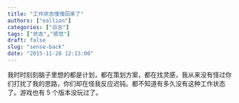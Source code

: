 ```yaml
---
title: "工作状态慢慢回来了"
authors: ["eallion"]
categories: ["日志"]
tags: ["状态","感觉"]
draft: false
slug: "sense-back"
date: "2015-11-28 12:13:00"
---
```


我时时刻刻脑子里想的都是计划，都在策划方案，都在找灵感，我从来没有怪过你们打扰了我的思路，你们却在怪我反应迟钝。都不知道有多久没有这种工作状态了。游戏也有 5 个版本没玩过了。
